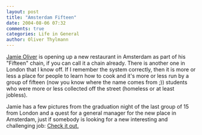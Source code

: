 ```yaml
---
layout: post
title: "Amsterdam Fifteen"
date: 2004-08-06 07:32
comments: true
categories: Life in General
author: Oliver Thylmann
---
```



[Jamie Oliver](http://www.jamieoliver.com/) is opening up a new restaurant in Amsterdam as part of his &quot;Fifteen&quot; chain, if you can call it a chain already. There is another one in London that I know off. If I remember the system correctly, then it is more or less a place for people to learn how to cook and it's more or less run by a group of fifteen (now you know where the name comes from ;)) students who were more or less collected off the street (homeless or at least jobless). 

Jamie has a few pictures from the graduation night of the last group of 15 from London and a quest for a general manager for the new place in Amsterdam, just if somebody is looking for a new interesting and challenging job: [Check it out.](http://www.jamieoliver.com/diary/2004/08/02/graduation_night.php)

